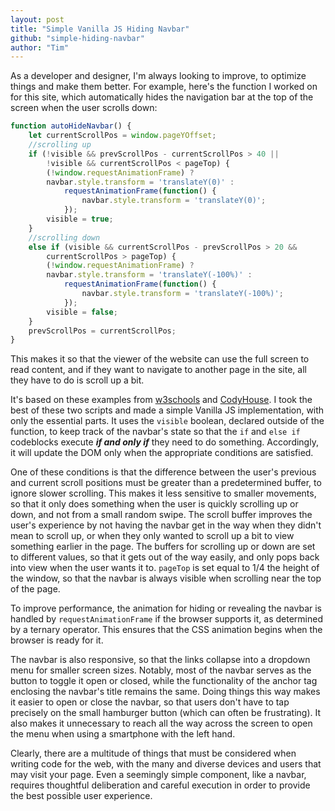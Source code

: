 ```yaml
---
layout: post
title: "Simple Vanilla JS Hiding Navbar"
github: "simple-hiding-navbar"
author: "Tim"
---
```


As a developer and designer, I'm always looking to improve, to optimize things and make them better.
For example, here's the function I worked on for this site, which automatically hides the navigation bar at
the top of the screen when the user scrolls down:

```javascript
function autoHideNavbar() {
	let currentScrollPos = window.pageYOffset;
	//scrolling up
	if (!visible && prevScrollPos - currentScrollPos > 40 ||
		!visible && currentScrollPos < pageTop) {
		(!window.requestAnimationFrame) ?
		navbar.style.transform = 'translateY(0)' :
			requestAnimationFrame(function() {
				navbar.style.transform = 'translateY(0)';
			});
		visible = true;
	}
	//scrolling down
	else if (visible && currentScrollPos - prevScrollPos > 20 &&
		currentScrollPos > pageTop) {
		(!window.requestAnimationFrame) ?
		navbar.style.transform = 'translateY(-100%)' :
			requestAnimationFrame(function() {
				navbar.style.transform = 'translateY(-100%)';
			});
		visible = false;
	}
	prevScrollPos = currentScrollPos;
}
 ```

This makes it so that the viewer of the website can use the full screen to read
content, and if they want to navigate to another page in the site, all they have to do is scroll
up a bit.

It's based on these examples from [w3schools](https://www.w3schools.com/howto/howto_js_navbar_hide_scroll.asp)
and [CodyHouse](https://codyhouse.co/gem/auto-hiding-navigation). I took the best
of these two scripts and made a simple Vanilla JS implementation, with only the essential parts.
It uses the `visible` boolean, declared outside of the function, to keep track of the navbar's state
so that the `if` and `else if` codeblocks execute ***if and only if*** they
need to do something. Accordingly, it will update the DOM only when the appropriate
conditions are satisfied. 

One of these conditions is that the difference between the user's previous and current
scroll positions must be greater than a predetermined buffer, to ignore slower scrolling.
This makes it less sensitive to smaller movements, so that it only does something
when the user is quickly scrolling up or down, and not from a small random swipe.
The scroll buffer improves the user's experience by not having the navbar get in the
way when they didn't mean to scroll up, or when they only wanted to scroll up
a bit to view something earlier in the page. The buffers for scrolling up or down
are set to different values, so that it gets out of the way easily, and only
pops back into view when the user wants it to. `pageTop` is set equal to 1/4 the
height of the window, so that the navbar is always visible when scrolling near the
top of the page.

To improve performance, the animation for hiding or revealing the navbar is handled
by `requestAnimationFrame` if the browser supports it, as determined by a ternary operator.
This ensures that the CSS animation begins when the browser is ready for it.

The navbar is also responsive, so that the links collapse into a dropdown menu
for smaller screen sizes. Notably, most of the navbar serves as the button to toggle
it open or closed, while the functionality of the anchor tag enclosing the navbar's
title remains the same. Doing things this way makes it easier to open or close the
navbar, so that users don't have to tap precisely on the small hamburger button
(which can often be frustrating). It also makes it unnecessary to reach all the way across
the screen to open the menu when using a smartphone with the left hand.

Clearly, there are a multitude of things that must be considered when writing code
for the web, with the many and diverse devices and users that may visit your page.
Even a seemingly simple component, like a navbar, requires thoughtful deliberation
and careful execution in order to provide the best possible user experience.